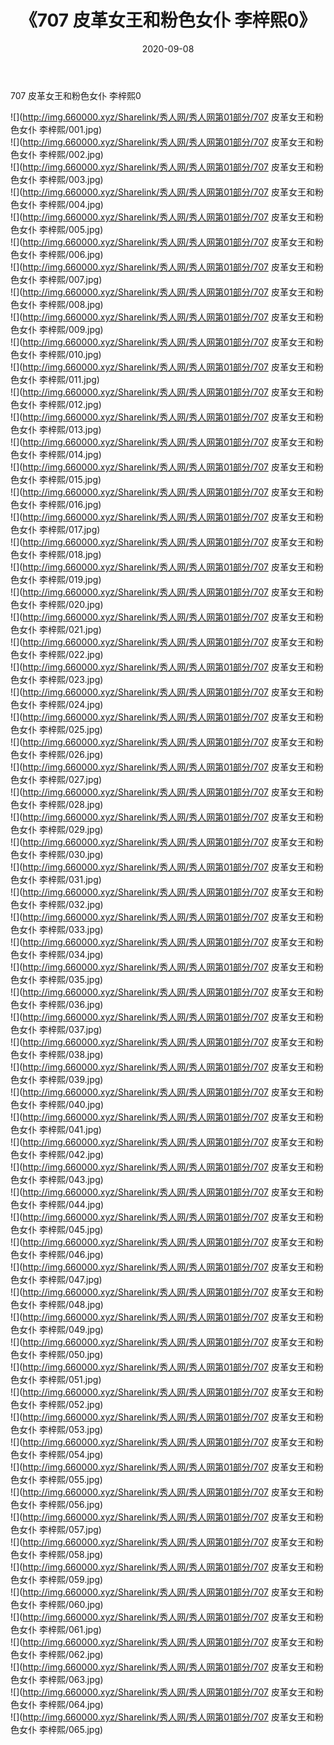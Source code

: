 ﻿---
layout: post
title:  《707 皮革女王和粉色女仆 李梓熙0》
date:   2020-09-08
img: http://img.660000.xyz/Sharelink/秀人网/秀人网第01部分/707 皮革女王和粉色女仆 李梓熙0/000.jpg
categories: [美女, 清纯, 唯美]
---

707 皮革女王和粉色女仆 李梓熙0

  ![](http://img.660000.xyz/Sharelink/秀人网/秀人网第01部分/707 皮革女王和粉色女仆 李梓熙/001.jpg) <br> ![](http://img.660000.xyz/Sharelink/秀人网/秀人网第01部分/707 皮革女王和粉色女仆 李梓熙/002.jpg) <br> ![](http://img.660000.xyz/Sharelink/秀人网/秀人网第01部分/707 皮革女王和粉色女仆 李梓熙/003.jpg) <br> ![](http://img.660000.xyz/Sharelink/秀人网/秀人网第01部分/707 皮革女王和粉色女仆 李梓熙/004.jpg) <br> ![](http://img.660000.xyz/Sharelink/秀人网/秀人网第01部分/707 皮革女王和粉色女仆 李梓熙/005.jpg) <br> ![](http://img.660000.xyz/Sharelink/秀人网/秀人网第01部分/707 皮革女王和粉色女仆 李梓熙/006.jpg) <br> ![](http://img.660000.xyz/Sharelink/秀人网/秀人网第01部分/707 皮革女王和粉色女仆 李梓熙/007.jpg) <br> ![](http://img.660000.xyz/Sharelink/秀人网/秀人网第01部分/707 皮革女王和粉色女仆 李梓熙/008.jpg) <br> ![](http://img.660000.xyz/Sharelink/秀人网/秀人网第01部分/707 皮革女王和粉色女仆 李梓熙/009.jpg) <br> ![](http://img.660000.xyz/Sharelink/秀人网/秀人网第01部分/707 皮革女王和粉色女仆 李梓熙/010.jpg) <br> ![](http://img.660000.xyz/Sharelink/秀人网/秀人网第01部分/707 皮革女王和粉色女仆 李梓熙/011.jpg) <br> ![](http://img.660000.xyz/Sharelink/秀人网/秀人网第01部分/707 皮革女王和粉色女仆 李梓熙/012.jpg) <br> ![](http://img.660000.xyz/Sharelink/秀人网/秀人网第01部分/707 皮革女王和粉色女仆 李梓熙/013.jpg) <br> ![](http://img.660000.xyz/Sharelink/秀人网/秀人网第01部分/707 皮革女王和粉色女仆 李梓熙/014.jpg) <br> ![](http://img.660000.xyz/Sharelink/秀人网/秀人网第01部分/707 皮革女王和粉色女仆 李梓熙/015.jpg) <br> ![](http://img.660000.xyz/Sharelink/秀人网/秀人网第01部分/707 皮革女王和粉色女仆 李梓熙/016.jpg) <br> ![](http://img.660000.xyz/Sharelink/秀人网/秀人网第01部分/707 皮革女王和粉色女仆 李梓熙/017.jpg) <br> ![](http://img.660000.xyz/Sharelink/秀人网/秀人网第01部分/707 皮革女王和粉色女仆 李梓熙/018.jpg) <br> ![](http://img.660000.xyz/Sharelink/秀人网/秀人网第01部分/707 皮革女王和粉色女仆 李梓熙/019.jpg) <br> ![](http://img.660000.xyz/Sharelink/秀人网/秀人网第01部分/707 皮革女王和粉色女仆 李梓熙/020.jpg) <br> ![](http://img.660000.xyz/Sharelink/秀人网/秀人网第01部分/707 皮革女王和粉色女仆 李梓熙/021.jpg) <br> ![](http://img.660000.xyz/Sharelink/秀人网/秀人网第01部分/707 皮革女王和粉色女仆 李梓熙/022.jpg) <br> ![](http://img.660000.xyz/Sharelink/秀人网/秀人网第01部分/707 皮革女王和粉色女仆 李梓熙/023.jpg) <br> ![](http://img.660000.xyz/Sharelink/秀人网/秀人网第01部分/707 皮革女王和粉色女仆 李梓熙/024.jpg) <br> ![](http://img.660000.xyz/Sharelink/秀人网/秀人网第01部分/707 皮革女王和粉色女仆 李梓熙/025.jpg) <br> ![](http://img.660000.xyz/Sharelink/秀人网/秀人网第01部分/707 皮革女王和粉色女仆 李梓熙/026.jpg) <br> ![](http://img.660000.xyz/Sharelink/秀人网/秀人网第01部分/707 皮革女王和粉色女仆 李梓熙/027.jpg) <br> ![](http://img.660000.xyz/Sharelink/秀人网/秀人网第01部分/707 皮革女王和粉色女仆 李梓熙/028.jpg) <br> ![](http://img.660000.xyz/Sharelink/秀人网/秀人网第01部分/707 皮革女王和粉色女仆 李梓熙/029.jpg) <br> ![](http://img.660000.xyz/Sharelink/秀人网/秀人网第01部分/707 皮革女王和粉色女仆 李梓熙/030.jpg) <br> ![](http://img.660000.xyz/Sharelink/秀人网/秀人网第01部分/707 皮革女王和粉色女仆 李梓熙/031.jpg) <br> ![](http://img.660000.xyz/Sharelink/秀人网/秀人网第01部分/707 皮革女王和粉色女仆 李梓熙/032.jpg) <br> ![](http://img.660000.xyz/Sharelink/秀人网/秀人网第01部分/707 皮革女王和粉色女仆 李梓熙/033.jpg) <br> ![](http://img.660000.xyz/Sharelink/秀人网/秀人网第01部分/707 皮革女王和粉色女仆 李梓熙/034.jpg) <br> ![](http://img.660000.xyz/Sharelink/秀人网/秀人网第01部分/707 皮革女王和粉色女仆 李梓熙/035.jpg) <br> ![](http://img.660000.xyz/Sharelink/秀人网/秀人网第01部分/707 皮革女王和粉色女仆 李梓熙/036.jpg) <br> ![](http://img.660000.xyz/Sharelink/秀人网/秀人网第01部分/707 皮革女王和粉色女仆 李梓熙/037.jpg) <br> ![](http://img.660000.xyz/Sharelink/秀人网/秀人网第01部分/707 皮革女王和粉色女仆 李梓熙/038.jpg) <br> ![](http://img.660000.xyz/Sharelink/秀人网/秀人网第01部分/707 皮革女王和粉色女仆 李梓熙/039.jpg) <br> ![](http://img.660000.xyz/Sharelink/秀人网/秀人网第01部分/707 皮革女王和粉色女仆 李梓熙/040.jpg) <br> ![](http://img.660000.xyz/Sharelink/秀人网/秀人网第01部分/707 皮革女王和粉色女仆 李梓熙/041.jpg) <br> ![](http://img.660000.xyz/Sharelink/秀人网/秀人网第01部分/707 皮革女王和粉色女仆 李梓熙/042.jpg) <br> ![](http://img.660000.xyz/Sharelink/秀人网/秀人网第01部分/707 皮革女王和粉色女仆 李梓熙/043.jpg) <br> ![](http://img.660000.xyz/Sharelink/秀人网/秀人网第01部分/707 皮革女王和粉色女仆 李梓熙/044.jpg) <br> ![](http://img.660000.xyz/Sharelink/秀人网/秀人网第01部分/707 皮革女王和粉色女仆 李梓熙/045.jpg) <br> ![](http://img.660000.xyz/Sharelink/秀人网/秀人网第01部分/707 皮革女王和粉色女仆 李梓熙/046.jpg) <br> ![](http://img.660000.xyz/Sharelink/秀人网/秀人网第01部分/707 皮革女王和粉色女仆 李梓熙/047.jpg) <br> ![](http://img.660000.xyz/Sharelink/秀人网/秀人网第01部分/707 皮革女王和粉色女仆 李梓熙/048.jpg) <br> ![](http://img.660000.xyz/Sharelink/秀人网/秀人网第01部分/707 皮革女王和粉色女仆 李梓熙/049.jpg) <br> ![](http://img.660000.xyz/Sharelink/秀人网/秀人网第01部分/707 皮革女王和粉色女仆 李梓熙/050.jpg) <br> ![](http://img.660000.xyz/Sharelink/秀人网/秀人网第01部分/707 皮革女王和粉色女仆 李梓熙/051.jpg) <br> ![](http://img.660000.xyz/Sharelink/秀人网/秀人网第01部分/707 皮革女王和粉色女仆 李梓熙/052.jpg) <br> ![](http://img.660000.xyz/Sharelink/秀人网/秀人网第01部分/707 皮革女王和粉色女仆 李梓熙/053.jpg) <br> ![](http://img.660000.xyz/Sharelink/秀人网/秀人网第01部分/707 皮革女王和粉色女仆 李梓熙/054.jpg) <br> ![](http://img.660000.xyz/Sharelink/秀人网/秀人网第01部分/707 皮革女王和粉色女仆 李梓熙/055.jpg) <br> ![](http://img.660000.xyz/Sharelink/秀人网/秀人网第01部分/707 皮革女王和粉色女仆 李梓熙/056.jpg) <br> ![](http://img.660000.xyz/Sharelink/秀人网/秀人网第01部分/707 皮革女王和粉色女仆 李梓熙/057.jpg) <br> ![](http://img.660000.xyz/Sharelink/秀人网/秀人网第01部分/707 皮革女王和粉色女仆 李梓熙/058.jpg) <br> ![](http://img.660000.xyz/Sharelink/秀人网/秀人网第01部分/707 皮革女王和粉色女仆 李梓熙/059.jpg) <br> ![](http://img.660000.xyz/Sharelink/秀人网/秀人网第01部分/707 皮革女王和粉色女仆 李梓熙/060.jpg) <br> ![](http://img.660000.xyz/Sharelink/秀人网/秀人网第01部分/707 皮革女王和粉色女仆 李梓熙/061.jpg) <br> ![](http://img.660000.xyz/Sharelink/秀人网/秀人网第01部分/707 皮革女王和粉色女仆 李梓熙/062.jpg) <br> ![](http://img.660000.xyz/Sharelink/秀人网/秀人网第01部分/707 皮革女王和粉色女仆 李梓熙/063.jpg) <br> ![](http://img.660000.xyz/Sharelink/秀人网/秀人网第01部分/707 皮革女王和粉色女仆 李梓熙/064.jpg) <br> ![](http://img.660000.xyz/Sharelink/秀人网/秀人网第01部分/707 皮革女王和粉色女仆 李梓熙/065.jpg) <br>